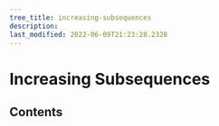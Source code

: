 ```yaml
---
tree_title: increasing-subsequences
description: 
last_modified: 2022-06-09T21:23:28.2328
---
```


# Increasing Subsequences

## Contents
